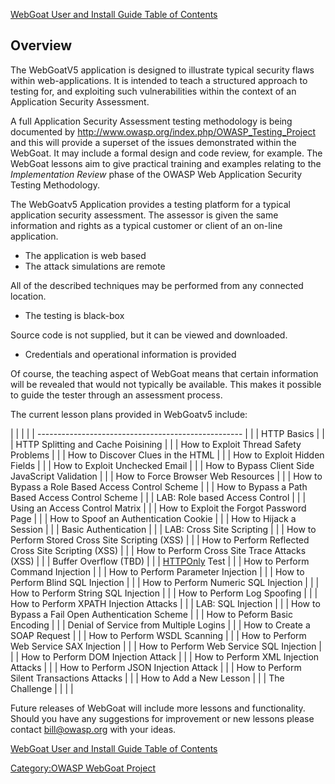 [WebGoat User and Install Guide Table of
Contents](WebGoat_User_and_Install_Guide_Table_of_Contents "wikilink")

## Overview

The WebGoatV5 application is designed to illustrate typical security
flaws within web-applications. It is intended to teach a structured
approach to testing for, and exploiting such vulnerabilities within the
context of an Application Security Assessment.

A full Application Security Assessment testing methodology is being
documented by
<u><http://www.owasp.org/index.php/OWASP_Testing_Project></u> and this
will provide a superset of the issues demonstrated within the WebGoat.
It may include a formal design and code review, for example. The WebGoat
lessons aim to give practical training and examples relating to the
*Implementation* *Review* phase of the OWASP Web Application Security
Testing Methodology.

The WebGoatv5 Application provides a testing platform for a typical
application security assessment. The assessor is given the same
information and rights as a typical customer or client of an on-line
application.

  - The application is web based
  - The attack simulations are remote

All of the described techniques may be performed from any connected
location.

  - The testing is black-box

Source code is not supplied, but it can be viewed and downloaded.

  - Credentials and operational information is provided

Of course, the teaching aspect of WebGoat means that certain information
will be revealed that would not typically be available. This makes it
possible to guide the tester through an assessment process.

The current lesson plans provided in WebGoatv5 include:

|  |                                                     |
|  | --------------------------------------------------- |
|  | HTTP Basics                                         |
|  | HTTP Splitting and Cache Poisining                  |
|  | How to Exploit Thread Safety Problems               |
|  | How to Discover Clues in the HTML                   |
|  | How to Exploit Hidden Fields                        |
|  | How to Exploit Unchecked Email                      |
|  | How to Bypass Client Side JavaScript Validation     |
|  | How to Force Browser Web Resources                  |
|  | How to Bypass a Role Based Access Control Scheme    |
|  | How to Bypass a Path Based Access Control Scheme    |
|  | LAB: Role based Access Control                      |
|  | Using an Access Control Matrix                      |
|  | How to Exploit the Forgot Password Page             |
|  | How to Spoof an Authentication Cookie               |
|  | How to Hijack a Session                             |
|  | Basic Authentication                                |
|  | LAB: Cross Site Scripting                           |
|  | How to Perform Stored Cross Site Scripting (XSS)    |
|  | How to Perform Reflected Cross Site Scripting (XSS) |
|  | How to Perform Cross Site Trace Attacks (XSS)       |
|  | Buffer Overflow (TBD)                               |
|  | [HTTPOnly](HTTPOnly "wikilink") Test                |
|  | How to Perform Command Injection                    |
|  | How to Perform Parameter Injection                  |
|  | How to Perform Blind SQL Injection                  |
|  | How to Perform Numeric SQL Injection                |
|  | How to Perform String SQL Injection                 |
|  | How to Perform Log Spoofing                         |
|  | How to Perform XPATH Injection Attacks              |
|  | LAB: SQL Injection                                  |
|  | How to Bypass a Fail Open Authentication Scheme     |
|  | How to Peform Basic Encoding                        |
|  | Denial of Service from Multiple Logins              |
|  | How to Create a SOAP Request                        |
|  | How to Perform WSDL Scanning                        |
|  | How to Perform Web Service SAX Injection            |
|  | How to Perform Web Service SQL Injection            |
|  | How to Perform DOM Injection Attack                 |
|  | How to Perform XML Injection Attacks                |
|  | How to Perform JSON Injection Attack                |
|  | How to Perform Silent Transactions Attacks          |
|  | How to Add a New Lesson                             |
|  | The Challenge                                       |
|  |                                                     |

Future releases of WebGoat will include more lessons and functionality.
Should you have any suggestions for improvement or new lessons please
contact <bill@owasp.org> with your ideas.

[WebGoat User and Install Guide Table of
Contents](WebGoat_User_and_Install_Guide_Table_of_Contents "wikilink")

[Category:OWASP WebGoat
Project](Category:OWASP_WebGoat_Project "wikilink")